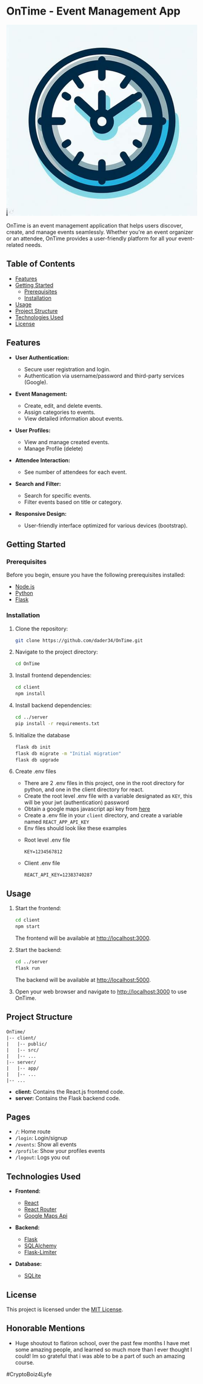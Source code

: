 # OnTime - Event Management App

![OnTime Logo](client/public/fav.ico)

OnTime is an event management application that helps users discover, create, and manage events seamlessly. Whether you're an event organizer or an attendee, OnTime provides a user-friendly platform for all your event-related needs.

## Table of Contents

- [Features](#features)
- [Getting Started](#getting-started)
  - [Prerequisites](#prerequisites)
  - [Installation](#installation)
- [Usage](#usage)
- [Project Structure](#project-structure)
- [Technologies Used](#technologies-used)
- [License](#license)

## Features

- **User Authentication:**
  - Secure user registration and login.
  - Authentication via username/password and third-party services (Google).

- **Event Management:**
  - Create, edit, and delete events.
  - Assign categories to events.
  - View detailed information about events.

- **User Profiles:**
  - View and manage created events.
  - Manage Profile (delete)

- **Attendee Interaction:**
  - See number of attendees for each event.

- **Search and Filter:**
  - Search for specific events.
  - Filter events based on title or category.

- **Responsive Design:**
  - User-friendly interface optimized for various devices (bootstrap).


## Getting Started

### Prerequisites

Before you begin, ensure you have the following prerequisites installed:

- [Node.js](https://nodejs.org/)
- [Python](https://www.python.org/)
- [Flask](https://flask.palletsprojects.com/en/2.0.x/)

### Installation

1. Clone the repository:

   ```bash
   git clone https://github.com/dader34/OnTime.git
   ```

2. Navigate to the project directory:

   ```bash
   cd OnTime
   ```

3. Install frontend dependencies:

   ```bash
   cd client
   npm install
   ```

4. Install backend dependencies:

   ```bash
   cd ../server
   pip install -r requirements.txt
   ```

5. Initialize the database

    ```bash
    flask db init
    flask db migrate -m "Initial migration"
    flask db upgrade
    ```

6. Create .env files
    - There are 2 .env files in this project, one in the root directory for python, and one in the client directory for react.
    - Create the root level .env file with a variable designated as `KEY`, this will be your jwt (authentication) password
    - Obtain a google maps javascript api key from [here](https://developers.google.com/maps/documentation/javascript/get-api-key)
    - Create a .env file in your `client` directory, and create a variable named `REACT_APP_API_KEY`
    - Env files should look like these examples
    * Root level .env file

        ```
        KEY=1234567812
        ```
    
    * Client .env file

        ```
        REACT_API_KEY=12383740287
        ```

## Usage

1. Start the frontend:

   ```bash
   cd client
   npm start
   ```

   The frontend will be available at [http://localhost:3000](http://localhost:3000).

2. Start the backend:

   ```bash
   cd ../server
   flask run
   ```

   The backend will be available at [http://localhost:5000](http://localhost:5000).

3. Open your web browser and navigate to [http://localhost:3000](http://localhost:3000) to use OnTime.

## Project Structure

```
OnTime/
|-- client/
|   |-- public/
|   |-- src/
|   |-- ...
|-- server/
|   |-- app/
|   |-- ...
|-- ...
```

- **client:** Contains the React.js frontend code.
- **server:** Contains the Flask backend code.

## Pages

- `/`: Home route
- `/login`: Login/signup
- `/events`: Show all events
- `/profile`: Show your profiles events
- `/logout`: Logs you out

## Technologies Used

- **Frontend:**
  - [React](https://reactjs.org/)
  - [React Router](https://reactrouter.com/)
  - [Google Maps Api](hhttps://developers.google.com/maps)

- **Backend:**
  - [Flask](https://flask.palletsprojects.com/)
  - [SQLAlchemy](https://www.sqlalchemy.org/)
  - [Flask-Limiter](https://flask-limiter.readthedocs.io/en/stable/)

- **Database:**
  - [SQLite](https://www.sqlite.org/)


## License

This project is licensed under the [MIT License](LICENSE).


## Honorable Mentions

- Huge shoutout to flatiron school, over the past few months I have met some amazing people, and learned so much more than I ever thought I could! Im so grateful that i was able to be a part of such an amazing course.

#CryptoBoiz4Lyfe